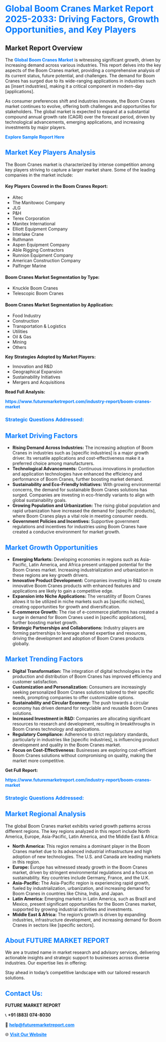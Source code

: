 <h1 style="color: #007BFF;">Global Boom Cranes Market Report 2025-2033: Driving Factors, Growth Opportunities, and Key Players</h1>

<section id="overview">
<h2>Market Report Overview</h2>
<p>The <a href="https://www.futuremarketreport.com/industry-report/boom-cranes-market" style="color: #007BFF; text-decoration: none;"><strong>Global Boom Cranes Market</strong></a> is witnessing significant growth, driven by increasing demand across various industries. This report delves into the key aspects of the Boom Cranes market, providing a comprehensive analysis of its current status, future potential, and challenges. The demand for Boom Cranes has surged due to its wide-ranging applications in industries such as [insert industries], making it a critical component in modern-day [applications].</p>
<p>As consumer preferences shift and industries innovate, the Boom Cranes market continues to evolve, offering both challenges and opportunities for stakeholders. The global market is expected to expand at a substantial compound annual growth rate (CAGR) over the forecast period, driven by technological advancements, emerging applications, and increasing investments by major players.</p>
</section>

<section id="overview">
<p><a href="https://www.futuremarketreport.com/request-sample/reportId=91664" style="color: #007BFF; text-decoration: none;"><strong>Explore Sample Report Here</strong></a></p>
</section>

<section id="key-players">
<h2 style="color: #007BFF;">Market Key Players Analysis</h2>
<p>The Boom Cranes market is characterized by intense competition among key players striving to capture a larger market share. Some of the leading companies in the market include:</p>
<h4>Key Players Covered in the Boom Cranes Report:</h4>
<ul><li>Altec</li><li>The Manitowoc Company</li><li>JLG</li><li>P&amp;H</li><li>Terex Corporation</li><li>Manitex International</li><li>Elliott Equipment Company</li><li>Interlake Crane</li><li>Ruthmann</li><li>Aspen Equipment Company</li><li>Able Rigging Contractors</li><li>Runnion Equipment Company</li><li>American Construction Company</li><li>Palfinger Marine</li></ul>
<h4>Boom Cranes Market Segmentation by Type:</h4>
<ul><li>Knuckle Boom Cranes</li><li>Telescopic Boom Cranes</li></ul>

<h4>Boom Cranes Market Segmentation by Application:</h4>
<ul><li>Food Industry</li><li>Construction</li><li>Transportation &amp; Logistics</li><li>Utilities</li><li>Oil &amp; Gas</li><li>Mining</li><li>Others</li></ul>
<p><strong>Key Strategies Adopted by Market Players:</strong></p>
<ul>
<li>Innovation and R&D</li>
<li>Geographical Expansion</li>
<li>Sustainability Initiatives</li>
<li>Mergers and Acquisitions</li>
</ul>
</section>

<section>
<p><strong>Read Full Analysis: </strong></p><a href="https://www.futuremarketreport.com/industry-report/boom-cranes-market" style="color: #007BFF; text-decoration: none;"><strong>https://www.futuremarketreport.com/industry-report/boom-cranes-market</strong></a>
<h3 style="color: #007BFF;">Strategic Questions Addressed:</h3>
</section>

<section id="driving-factors">
<h2 style="color: #007BFF;">Market Driving Factors</h2>
<ul>
<li><strong>Rising Demand Across Industries:</strong> The increasing adoption of Boom Cranes in industries such as [specific industries] is a major growth driver. Its versatile applications and cost-effectiveness make it a preferred choice among manufacturers.</li>
<li><strong>Technological Advancements:</strong> Continuous innovations in production and application technologies have enhanced the efficiency and performance of Boom Cranes, further boosting market demand.</li>
<li><strong>Sustainability and Eco-Friendly Initiatives:</strong> With growing environmental concerns, the demand for sustainable Boom Cranes solutions has surged. Companies are investing in eco-friendly variants to align with global sustainability goals.</li>
<li><strong>Growing Population and Urbanization:</strong> The rising global population and rapid urbanization have increased the demand for [specific products], where Boom Cranes plays a vital role in meeting consumer needs.</li>
<li><strong>Government Policies and Incentives:</strong> Supportive government regulations and incentives for industries using Boom Cranes have created a conducive environment for market growth.</li>
</ul>
</section>

<section id="growth-opportunities">
<h2 style="color: #007BFF;">Market Growth Opportunities</h2>
<ul>
<li><strong>Emerging Markets:</strong> Developing economies in regions such as Asia-Pacific, Latin America, and Africa present untapped potential for the Boom Cranes market. Increasing industrialization and urbanization in these regions are key growth drivers.</li>
<li><strong>Innovative Product Development:</strong> Companies investing in R&D to create innovative Boom Cranes products with enhanced features and applications are likely to gain a competitive edge.</li>
<li><strong>Expansion into Niche Applications:</strong> The versatility of Boom Cranes allows it to be utilized in niche markets such as [specific niches], creating opportunities for growth and diversification.</li>
<li><strong>E-commerce Growth:</strong> The rise of e-commerce platforms has created a surge in demand for Boom Cranes used in [specific applications], further boosting market growth.</li>
<li><strong>Strategic Partnerships and Collaborations:</strong> Industry players are forming partnerships to leverage shared expertise and resources, driving the development and adoption of Boom Cranes products globally.</li>
</ul>
</section>

<section id="trending-factors">
<h2 style="color: #007BFF;">Market Trending Factors</h2>
<ul>
<li><strong>Digital Transformation:</strong> The integration of digital technologies in the production and distribution of Boom Cranes has improved efficiency and customer satisfaction.</li>
<li><strong>Customization and Personalization:</strong> Consumers are increasingly seeking personalized Boom Cranes solutions tailored to their specific needs, prompting companies to offer customizable options.</li>
<li><strong>Sustainability and Circular Economy:</strong> The push towards a circular economy has driven demand for recyclable and reusable Boom Cranes solutions.</li>
<li><strong>Increased Investment in R&D:</strong> Companies are allocating significant resources to research and development, resulting in breakthroughs in Boom Cranes technology and applications.</li>
<li><strong>Regulatory Compliance:</strong> Adherence to strict regulatory standards, particularly in industries like [specific industries], is influencing product development and quality in the Boom Cranes market.</li>
<li><strong>Focus on Cost-Effectiveness:</strong> Businesses are exploring cost-efficient Boom Cranes solutions without compromising on quality, making the market more competitive.</li>
</ul>
</section>

<section>
<p><strong>Get Full Report: </strong></p><a href="https://www.futuremarketreport.com/industry-report/boom-cranes-market" style="color: #007BFF; text-decoration: none;"><strong>https://www.futuremarketreport.com/industry-report/boom-cranes-market</strong></a>
<h3 style="color: #007BFF;">Strategic Questions Addressed:</h3>
</section>


<section id="regional-analysis">
<h2 style="color: #007BFF;">Market Regional Analysis</h2>
<p>The global Boom Cranes market exhibits varied growth patterns across different regions. The key regions analyzed in this report include North America, Europe, Asia-Pacific, Latin America, and the Middle East & Africa:</p>
<ul>
<li><strong>North America:</strong> This region remains a dominant player in the Boom Cranes market due to its advanced industrial infrastructure and high adoption of new technologies. The U.S. and Canada are leading markets in this region.</li>
<li><strong>Europe:</strong> Europe has witnessed steady growth in the Boom Cranes market, driven by stringent environmental regulations and a focus on sustainability. Key countries include Germany, France, and the U.K.</li>
<li><strong>Asia-Pacific:</strong> The Asia-Pacific region is experiencing rapid growth, fueled by industrialization, urbanization, and increasing demand for Boom Cranes in countries like China, India, and Japan.</li>
<li><strong>Latin America:</strong> Emerging markets in Latin America, such as Brazil and Mexico, present significant opportunities for the Boom Cranes market, supported by growing industrial activities and investments.</li>
<li><strong>Middle East & Africa:</strong> The region’s growth is driven by expanding industries, infrastructure development, and increasing demand for Boom Cranes in sectors like [specific sectors].</li>
</ul>
</section>

<footer>
<h2 style="color: #007BFF;">About FUTURE MARKET REPORT</h2>
<p>We are a trusted name in market research and advisory services, delivering actionable insights and strategic support to businesses across diverse industries. Our expertise lies in offering:</p>

<p>Stay ahead in today’s competitive landscape with our tailored research solutions.</p>

<h2 style="color: #007BFF;">Contact Us:</h2>
<p><strong>FUTURE MARKET REPORT</strong></p>
<p>📞 <strong>+91 (883) 074-8030</strong></p>
<p>📧 <strong><a href="mailto:help@futuremarketreport.com" style="color: #007BFF;">help@futuremarketreport.com</a></strong></p>
<p>🌐 <strong><a href="https://www.futuremarketreport.com/" style="color: #007BFF;">Visit Our Website</a></strong></p>
</footer>